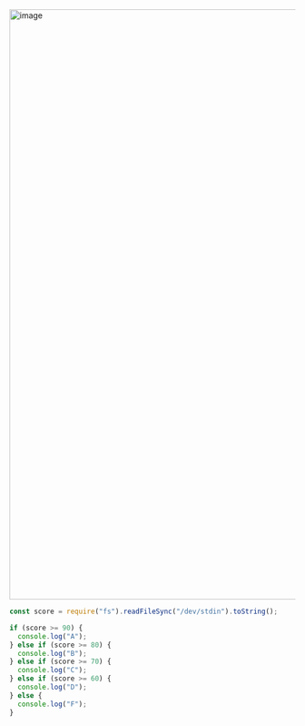 <img width="1038" alt="image" src="https://github.com/ssc9811/algorithm/assets/39263149/9138d2c9-dd4b-4a41-9de6-1351c64c4faa">

```javascript
const score = require("fs").readFileSync("/dev/stdin").toString();

if (score >= 90) {
  console.log("A");
} else if (score >= 80) {
  console.log("B");
} else if (score >= 70) {
  console.log("C");
} else if (score >= 60) {
  console.log("D");
} else {
  console.log("F");
}
```
